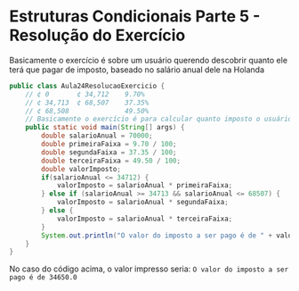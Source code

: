 # Estruturas Condicionais Parte 5 - Resolução do Exercício
Basicamente o exercício é sobre um usuário querendo descobrir quanto ele terá que pagar de imposto, baseado no salário
anual dele na Holanda
```java
public class Aula24ResolucaoExercicio {
    // ¢ 0       ¢ 34,712    9.70%
    // ¢ 34,713  ¢ 68,507    37.35%
    // ¢ 68,508              49.50%
    // Basicamente o exercício é para calcular quanto imposto o usuário terá que pagar, de acordo com o salário anual dele
    public static void main(String[] args) {
        double salarioAnual = 70000;
        double primeiraFaixa = 9.70 / 100;
        double segundaFaixa = 37.35 / 100;
        double terceiraFaixa = 49.50 / 100;
        double valorImposto;
        if(salarioAnual <= 34712) {
            valorImposto = salarioAnual * primeiraFaixa;
        } else if (salarioAnual >= 34713 && salarioAnual <= 68507) {
            valorImposto = salarioAnual * segundaFaixa;
        } else {
            valorImposto = salarioAnual * terceiraFaixa;
        }
        System.out.println("O valor do imposto a ser pago é de " + valorImposto);
    }
}
```
No caso do código acima, o valor impresso seria: `O valor do imposto a ser pago é de 34650.0`